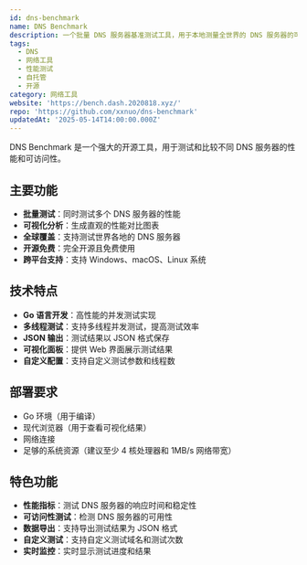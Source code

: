 ```yaml
---
id: dns-benchmark
name: DNS Benchmark
description: 一个批量 DNS 服务器基准测试工具，用于本地测量全世界的 DNS 服务器的可访问性和性能，并生成可视化图表
tags:
  - DNS
  - 网络工具
  - 性能测试
  - 自托管
  - 开源
category: 网络工具
website: 'https://bench.dash.2020818.xyz/'
repo: 'https://github.com/xxnuo/dns-benchmark'
updatedAt: '2025-05-14T14:00:00.000Z'
---
```


DNS Benchmark 是一个强大的开源工具，用于测试和比较不同 DNS 服务器的性能和可访问性。

## 主要功能

- **批量测试**：同时测试多个 DNS 服务器的性能
- **可视化分析**：生成直观的性能对比图表
- **全球覆盖**：支持测试世界各地的 DNS 服务器
- **开源免费**：完全开源且免费使用
- **跨平台支持**：支持 Windows、macOS、Linux 系统

## 技术特点

- **Go 语言开发**：高性能的并发测试实现
- **多线程测试**：支持多线程并发测试，提高测试效率
- **JSON 输出**：测试结果以 JSON 格式保存
- **可视化面板**：提供 Web 界面展示测试结果
- **自定义配置**：支持自定义测试参数和线程数

## 部署要求

- Go 环境（用于编译）
- 现代浏览器（用于查看可视化结果）
- 网络连接
- 足够的系统资源（建议至少 4 核处理器和 1MB/s 网络带宽）

## 特色功能

- **性能指标**：测试 DNS 服务器的响应时间和稳定性
- **可访问性测试**：检测 DNS 服务器的可用性
- **数据导出**：支持导出测试结果为 JSON 格式
- **自定义测试**：支持自定义测试域名和测试次数
- **实时监控**：实时显示测试进度和结果 